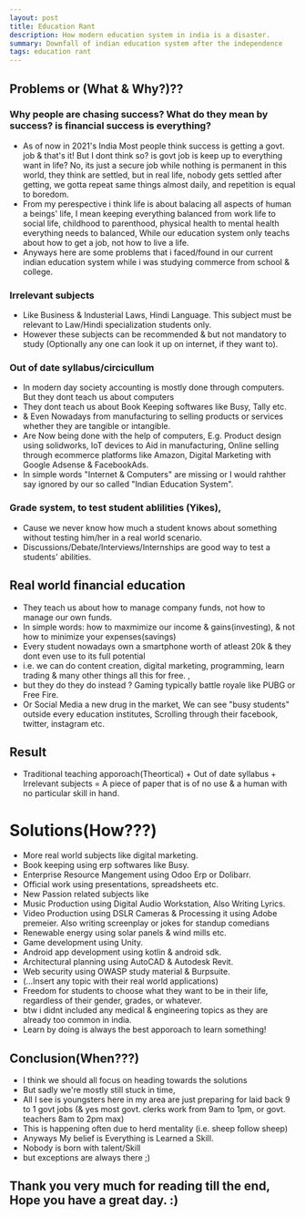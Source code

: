 ```yaml
---
layout: post
title: Education Rant
description: How modern education system in india is a disaster.
summary: Downfall of indian education system after the independence
tags: education rant
---
```


## Problems or (What & Why?)??
### Why people are chasing success? What do they mean by success? is financial success is everything?
- As of now in 2021\'s India Most people think success is getting a govt. job & that\'s it!
But I dont think so? is govt job is keep up to everything want in life? No, its just a secure job
while nothing is permanent in this world, they think are settled, but in real life, nobody gets settled
after getting, we gotta repeat same things almost daily, and repetition is equal to boredom.
- From my perespective i think life is about balacing all aspects of human a beings\' life,
I mean keeping everything balanced from work life to social life, childhood to parenthood, physical health to mental health 
everything needs to balanced, While our education system only teachs about how to get a job, not how to live a life.
- Anyways here are some problems that i faced/found in our current indian education system while i was studying commerce from school &  college.

###  Irrelevant subjects
- Like Business & Industerial Laws, Hindi Language. This subject must be relevant to Law/Hindi specialization students only.
- However these subjects can be recommended & but not mandatory to study (Optionally any one can look it up on internet, if they want to). 

### Out of date syllabus/circicullum
- In modern day society accounting is mostly done through computers. But they dont teach us about computers
- They dont teach us about Book Keeping softwares like Busy, Tally etc. 
- & Even Nowadays from manufacturing to selling products or services whether they are tangible or intangible.
- Are Now being done with the help of computers, E.g. Product design using solidworks, IoT devices to Aid in manufacturing, Online selling through ecommerce platforms like Amazon, Digital Marketing with Google Adsense & FacebookAds. 
- In simple words "Internet & Computers" are missing or I would rahther say ignored by our so called "Indian Education System".

### Grade system, to test student ablilities (Yikes), 
- Cause we never know how much a student knows about something without testing him/her in a real world scenario.
- Discussions/Debate/Interviews/Internships are good way to test a students\' abilities.

## Real world financial education
- They teach us about how to manage company funds, not how to manage our own funds. 
- In simple words: how to maxmimize our income & gains(investing), & not how to minimize your expenses(savings)
- Every student nowadays own a smartphone worth of atleast 20k & they dont even use to its full potential
- i.e. we can do content creation, digital marketing, programming, learn trading & many other things all this for free. , 
- but they do they do instead ? Gaming typically battle royale like PUBG or Free Fire.
- Or Social Media a new drug in the market, We can see "busy students" outside every education institutes, Scrolling through their facebook, twitter, instagram etc.

## Result 
- Traditional teaching apporoach(Theortical) + Out of date syllabus + Irrelevant subjects = A piece of paper that is of no use & a human with no particular skill in hand.


# Solutions(How???)
- More real world subjects like digital marketing. 
- Book keeping using erp softwares like Busy.
- Enterprise Resource Mangement using Odoo Erp or Dolibarr.
- Official work using presentations, spreadsheets etc.
- New Passion related subjects like 
- Music Production using Digital Audio Workstation, Also Writing Lyrics.
- Video Production using DSLR Cameras & Processing it using Adobe premeier. Also writing screenplay or jokes for standup comedians
- Renewable energy using solar panels & wind mills etc.
- Game development using Unity.
- Android app development using kotlin & android sdk.
- Architectural planning using AutoCAD & Autodesk Revit.
- Web security using OWASP study material & Burpsuite.
- (...Insert any topic with their real world applications)
- Freedom for students to choose what they want to be in their life, regardless of their gender, grades, or whatever.
- btw i didnt included any medical & engineering topics as they are already too common in india.
- Learn by doing is always the best apporoach to learn something!


## Conclusion(When???)
- I think we should all focus on heading towards the solutions
- But sadly we're mostly still stuck in time, 
- All I see is youngsters here in my area are just preparing for laid back 9 to 1 govt jobs (& yes most govt. clerks work from 9am to 1pm, or govt. teachers 8am to 2pm max) 
- This is happening often due to herd mentality (i.e. sheep follow sheep) 
- Anyways My belief is Everything is Learned a Skill.
- Nobody is born with talent/Skill
- but exceptions are always there ;)


## Thank you very much for reading till the end, Hope you have a great day. :) 

